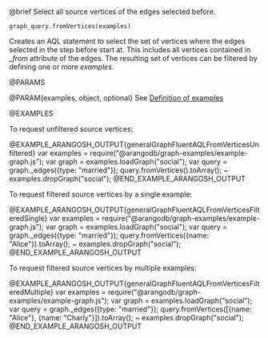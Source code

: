 

@brief Select all source vertices of the edges selected before.

`graph_query.fromVertices(examples)`

Creates an AQL statement to select the set of vertices where the edges selected
in the step before start at.
This includes all vertices contained in *_from* attribute of the edges.
The resulting set of vertices can be filtered by defining one or more *examples*.

@PARAMS

@PARAM{examples, object, optional}
See [Definition of examples](#definition-of-examples)

@EXAMPLES

To request unfiltered source vertices:

@EXAMPLE_ARANGOSH_OUTPUT{generalGraphFluentAQLFromVerticesUnfiltered}
  var examples = require("@arangodb/graph-examples/example-graph.js");
  var graph = examples.loadGraph("social");
  var query = graph._edges({type: "married"});
  query.fromVertices().toArray();
~ examples.dropGraph("social");
@END_EXAMPLE_ARANGOSH_OUTPUT

To request filtered source vertices by a single example:

@EXAMPLE_ARANGOSH_OUTPUT{generalGraphFluentAQLFromVerticesFilteredSingle}
  var examples = require("@arangodb/graph-examples/example-graph.js");
  var graph = examples.loadGraph("social");
  var query = graph._edges({type: "married"});
  query.fromVertices({name: "Alice"}).toArray();
~ examples.dropGraph("social");
@END_EXAMPLE_ARANGOSH_OUTPUT

To request filtered source vertices by multiple examples:

@EXAMPLE_ARANGOSH_OUTPUT{generalGraphFluentAQLFromVerticesFilteredMultiple}
  var examples = require("@arangodb/graph-examples/example-graph.js");
  var graph = examples.loadGraph("social");
  var query = graph._edges({type: "married"});
  query.fromVertices([{name: "Alice"}, {name: "Charly"}]).toArray();
~ examples.dropGraph("social");
@END_EXAMPLE_ARANGOSH_OUTPUT

